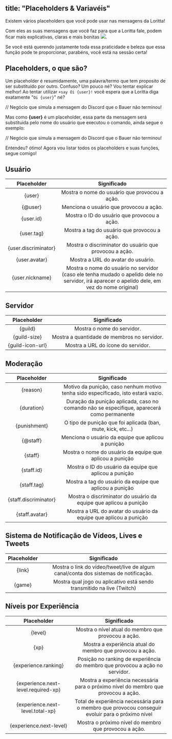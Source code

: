 title: "Placeholders & Variavéis"
---

Existem vários placeholders que você pode usar nas mensagens da Loritta!

Com eles as suas mensagens que você faz para que a Loritta fale, podem ficar mais explicativas, claras e mais bonitas <img src="https://cdn.discordapp.com/emojis/626942886432473098.png?v=1" class="inline-emoji">.

Se você está querendo justamente toda essa praticidade e beleza que essa função pode te proporcionar, parabéns, você está na sessão certa!

## Placeholders, o que são?

Um placeholder é resumidamente, uma palavra/termo que tem proposito de ser substituído por outro. Confuso? Um pouco né? Vou tentar explicar melhor! Ao tentar utilizar `+say Oi {user}!` você espera que a Loritta diga exatamente "`Oi {user}`" né?

// Negócio que simula a mensagem do Discord que o Bauer não terminou!

Mas como **{user}** é um placeholder, essa parte da mensagem será substituida pelo nome do usuário que executou o comando, ainda segue o exemplo:

// Negócio que simula a mensagem do Discord que o Bauer não terminou!

Entendeu? ótimo! Agora vou listar todos os placeholders e suas funções, segue comigo!

## Usuário

|      Placeholder     |                                                                  Significado                                                                  |
|:--------------------:|:---------------------------------------------------------------------------------------------------------------------------------------------:|
|        {user}        |                                                 Mostra o nome do usuário que provocou a ação.                                                 |
|        {@user}       |                                                    Menciona o usuário que provocou a ação.                                                    |
|       {user.id}      |                                                  Mostra o ID do usuário que provocou a ação.                                                  |
|      {user.tag}      |                                                  Mostra a tag do usuário que provocou a ação.                                                 |
| {user.discriminator} |                                             Mostra o discriminator do usuário que provocou a ação.                                            |
|     {user.avatar}    |                                                       Mostra a URL do avatar do usuário.                                                      |
|    {user.nickname}   | Mostra o nome do usuário no servidor (caso ele tenha mudado o apelido dele no servidor, irá aparecer o apelido dele, em vez do nome original) |

## Servidor

|    Placeholder   |                 Significado                 |
|:----------------:|:-------------------------------------------:|
|      {guild}     |          Mostra o nome do servidor.         |
|   {guild-size}   | Mostra a quantidade de membros no servidor. |
| {guild-icon-url} |      Mostra a URL do ícone do servidor.     |

## Moderação

|      Placeholder      |                                         Significado                                        |
|:---------------------:|:------------------------------------------------------------------------------------------:|
|        {reason}       |      Motivo da punição, caso nenhum motivo tenha sido especificado, isto estará vazio.     |
|       {duration}      | Duração da punição aplicada, caso no comando não se especifique, aparecerá como permanente |
|      {punishment}     |                O tipo de punição que foi aplicada (ban, mute, kick, etc...)                |
|        {@staff}       |                     Menciona o usuário da equipe que aplicou a punição                     |
|        {staff}        |                  Mostra o nome do usuário da equipe que aplicou a punição                  |
|       {staff.id}      |                   Mostra o ID do usuário da equipe que aplicou a punição                   |
|      {staff.tag}      |                   Mostra a tag do usuário da equipe que aplicou a punição                  |
| {staff.discriminator} |              Mostra o discriminator do usuário da equipe que aplicou a punição             |
|     {staff.avatar}    |              Mostra a URL do avatar do usuário da equipe que aplicou a punição             |

## Sistema de Notificação de Vídeos, Lives e Tweets

| Placeholder |                                     Significado                                     |
|:-----------:|:-----------------------------------------------------------------------------------:|
|    {link}   | Mostra o link do vídeo/tweet/live de algum canal/conta dos sistemas de notificação. |
|    {game}   |        Mostra qual jogo ou aplicativo está sendo transmitido na live (Twitch)       |

## Níveis por Experiência

|             Placeholder             |                                            Significado                                            |
|:-----------------------------------:|:-------------------------------------------------------------------------------------------------:|
|               {level}               |                        Mostra o nível atual do membro que provocou a ação.                        |
|                 {xp}                |                     Mostra a experiência atual do membro que provocou a ação.                     |
|         {experience.ranking}        |            Posição no ranking de experiência do membro que provocou a ação no servidor.           |
| {experience.next-level.required-xp} |        Mostra a experiência necessária para o próximo nível do membro que provocou a ação.        |
|   {experience.next-level.total-xp}  | Total de experiência necessária para o membro que provocou conseguir evoluir para o próximo nível |
|       {experience.next-level}       |                       Mostra o próximo nível do membro que provocou a ação.                       |
